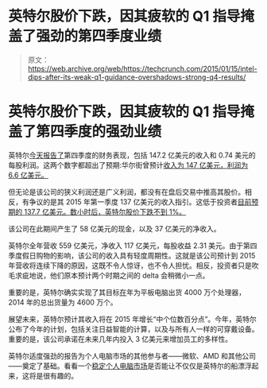# 英特尔股价下跌，因其疲软的 Q1 指导掩盖了强劲的第四季度业绩 

> 原文：<https://web.archive.org/web/https://techcrunch.com/2015/01/15/intel-dips-after-its-weak-q1-guidance-overshadows-strong-q4-results/>

# 英特尔股价下跌，因其疲软的 Q1 指导掩盖了第四季度的强劲业绩

英特尔[今天报告了](https://web.archive.org/web/20230203202309/http://www.intc.com/results.cfm)第四季度的财务表现，包括 147.2 亿美元的收入和 0.74 美元的每股利润。这两个数字都超出了预期:华尔街曾预计[收入为 147 亿美元，利润为 6.6 亿美元。](https://web.archive.org/web/20230203202309/http://finance.yahoo.com/q/ae?s=INTC+Analyst+Estimates)

但无论是该公司的狭义利润还是广义利润，都没有在盘后交易中推高其股价。相反，有争议的是其 2015 年第一季度 137 亿美元的收入指引。这低于投资者[目前预期的 137.7 亿美元。数小时后，英特尔股价下跌不到 1%。](https://web.archive.org/web/20230203202309/http://finance.yahoo.com/q/ae?s=INTC+Analyst+Estimates)

该公司在此期间产生了 58 亿美元的现金，以及 37 亿美元的净收入。

英特尔全年营收 559 亿美元，净收入 117 亿美元，每股收益 2.31 美元。由于第四季度假日购物的影响，该公司的收入具有轻度周期性。这就是该公司预计到 2015 年营收将连续下降的原因，这既不令人惊讶，也不令人担忧。相反，投资者只是吹毛求疵地说，他们原本预计两个时期之间的 delta 会稍微小一点。

重要的是，英特尔确实实现了其目标[在](https://web.archive.org/web/20230203202309/https://techcrunch.com/2014/07/15/intel-rises-4-after-reporting-q2-results-including-better-than-expected-revenue-of-13-8b/)年为平板电脑出货 4000 万个处理器，2014 年的总出货量为 4600 万个。

展望未来，英特尔预计其收入将在 2015 年增长“中个位数百分点”。今年，英特尔公布了今年的计划，包括关注日益智能的计算，以及与所有人一样的可穿戴设备。重要的是，该公司承诺在未来几年内投入 3 亿美元来增加员工的多样性。

英特尔适度强劲的报告为个人电脑市场的其他参与者——微软、AMD 和其他公司——奠定了基础。看看一个[稳定个人电脑市场](https://web.archive.org/web/20230203202309/https://techcrunch.com/2015/01/13/the-pc-market-stabilizes/)是否能让不仅仅是英特尔的船漂浮起来，这将是很有趣的。